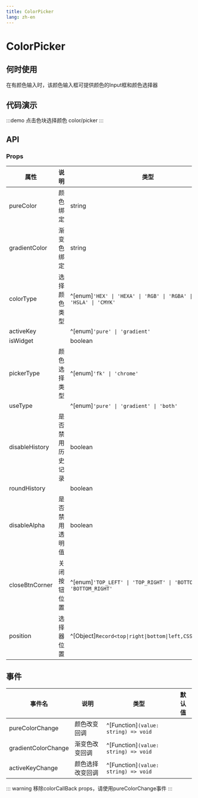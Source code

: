 ```yaml
---
title: ColorPicker
lang: zh-en
---
```

# ColorPicker

## 何时使用

在有颜色输入时，该颜色输入框可提供颜色的Input框和颜色选择器

## 代码演示

:::demo 点击色块选择颜色
color/picker
:::

## API

### Props

| 属性           | 说明             | 类型                                                                     | 默认值     |
| -------------- | ---------------- | ------------------------------------------------------------------------ | ---------- |
| pureColor      | 颜色绑定         | string                                                                   | rgb(0,0,0) |
| gradientColor  | 渐变色绑定       | string                                                                   |            |
| colorType      | 选择颜色类型     | ^[enum]`'HEX' \| 'HEXA' \| 'RGB' \| 'RGBA' \| 'HSL' \| 'HSLA' \| 'CMYK'` | 'RGB'      |
| activeKey      |                  | ^[enum]`'pure' \| 'gradient'`                                            | pure       |
| isWidget       |                  | boolean                                                                  | false      |
| pickerType     | 颜色选择类型     | ^[enum]`'fk' \| 'chrome'`                                                | fk         |
| useType        |                  | ^[enum]`'pure' \| 'gradient' \| 'both'`                                  | false      |
| disableHistory | 是否禁用历史记录 | boolean                                                                  | false      |
| roundHistory   |                  | boolean                                                                  | false      |
| disableAlpha   | 是否禁用透明值   | boolean                                                                  |            |
| closeBtnCorner | 关闭按钮位置     | ^[enum]`'TOP_LEFT' \| 'TOP_RIGHT' \| 'BOTTOM_LEFT' \| 'BOTTOM_RIGHT'`    | TOP_RIGHT  |
| position       | 选择器位置       | ^[Object]`Record<top\|right\|bottom\|left,CSSProperties>`                |            |

## 事件

| 事件名              | 说明             | 类型                                 | 默认值 |
| ------------------- | ---------------- | ------------------------------------ | ------ |
| pureColorChange     | 颜色改变回调     | ^[Function]`(value: string) => void` |        |
| gradientColorChange | 渐变色改变回调   | ^[Function]`(value: string) => void` |        |
| activeKeyChange     | 颜色选择改变回调 | ^[Function]`(value: string) => void` |        |

::: warning
移除colorCallBack props，请使用pureColorChange事件
:::
